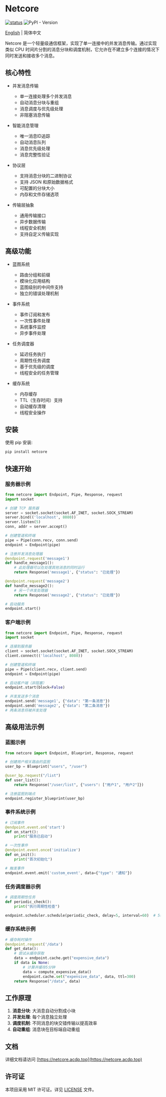 # Netcore

[![status](https://joss.theoj.org/papers/08b1c73b184c1341f51e01ee052647ae/status.svg)](https://joss.theoj.org/papers/08b1c73b184c1341f51e01ee052647ae) ![PyPI - Version](https://img.shields.io/pypi/v/netcore?label=PyPI&color=green)

[English](README.md) | 简体中文

Netcore 是一个轻量级通信框架，实现了单一连接中的并发消息传输。通过实现类似 CPU 时间片分割的消息分块和调度机制，它允许在不建立多个连接的情况下同时发送和接收多个消息。

## 核心特性

- 并发消息传输
  - 单一连接处理多个并发消息
  - 自动消息分块与重组
  - 消息调度与优先级处理
  - 非阻塞消息传输

- 智能消息管理
  - 唯一消息ID追踪
  - 自动消息队列
  - 消息优先级处理
  - 消息完整性验证

- 协议层
  - 支持消息分块的二进制协议
  - 支持 JSON 和原始数据格式
  - 可配置的分块大小
  - 内存和文件存储选项

- 传输层抽象
  - 通用传输接口
  - 异步数据传输
  - 线程安全机制
  - 支持自定义传输实现

## 高级功能

- 蓝图系统
  - 路由分组和前缀
  - 模块化应用结构
  - 蓝图级别的中间件支持
  - 独立的错误处理机制

- 事件系统
  - 事件订阅和发布
  - 一次性事件处理
  - 系统事件监控
  - 异步事件处理

- 任务调度器
  - 延迟任务执行
  - 周期性任务调度
  - 基于优先级的调度
  - 线程安全的任务管理

- 缓存系统
  - 内存缓存
  - TTL（生存时间）支持
  - 自动缓存清理
  - 线程安全操作

## 安装

使用 pip 安装:

```bash
pip install netcore
```

## 快速开始

### 服务器示例

```python
from netcore import Endpoint, Pipe, Response, request
import socket

# 创建 TCP 服务器
server = socket.socket(socket.AF_INET, socket.SOCK_STREAM)
server.bind(('localhost', 8080))
server.listen(5)
conn, addr = server.accept()

# 创建管道和终端
pipe = Pipe(conn.recv, conn.send)
endpoint = Endpoint(pipe)

# 注册并发消息处理器
@endpoint.request('message1')
def handle_message1():
    # 此处理器可以在处理其他消息的同时运行
    return Response('message1', {"status": "已处理"})

@endpoint.request('message2')
def handle_message2():
    # 另一个并发处理器
    return Response('message2', {"status": "已处理"})

# 启动服务
endpoint.start()
```

### 客户端示例

```python
from netcore import Endpoint, Pipe, Response, request
import socket

# 连接到服务器
client = socket.socket(socket.AF_INET, socket.SOCK_STREAM)
client.connect(('localhost', 8080))

# 创建管道和终端
pipe = Pipe(client.recv, client.send)
endpoint = Endpoint(pipe)

# 启动客户端（非阻塞）
endpoint.start(block=False)

# 并发发送多个消息
endpoint.send('message1', {"data": "第一条消息"})
endpoint.send('message2', {"data": "第二条消息"})
# 两条消息将被并发处理
```

## 高级用法示例

### 蓝图示例
```python
from netcore import Endpoint, Blueprint, Response, request

# 创建用户相关路由的蓝图
user_bp = Blueprint("users", "/user")

@user_bp.request("/list")
def user_list():
    return Response("/user/list", {"users": ["用户1", "用户2"]})

# 注册蓝图到端点
endpoint.register_blueprint(user_bp)
```

### 事件系统示例
```python
# 订阅事件
@endpoint.event.on('start')
def on_start():
    print("服务已启动")

# 一次性事件
@endpoint.event.once('initialize')
def on_init():
    print("首次初始化")

# 触发事件
endpoint.event.emit('custom_event', data={"type": "通知"})
```

### 任务调度器示例
```python
# 调度周期性任务
def periodic_check():
    print("执行周期性检查")

endpoint.scheduler.schedule(periodic_check, delay=5, interval=60)  # 5秒后开始，每60秒执行一次
```

### 缓存系统示例
```python
# 缓存耗时操作
@endpoint.request('/data')
def get_data():
    # 尝试从缓存获取
    data = endpoint.cache.get("expensive_data")
    if data is None:
        # 计算并缓存5分钟
        data = compute_expensive_data()
        endpoint.cache.set("expensive_data", data, ttl=300)
    return Response("/data", data)
```

## 工作原理

1. **消息分块**: 大消息自动分割成小块
2. **并发处理**: 每个消息独立处理
3. **调度机制**: 不同消息的块交错传输以提高效率
4. **自动重组**: 消息块在目标端自动重组

## 文档

详细文档请访问 [https://netcore.acdp.top](https://netcore.acdp.top)

## 许可证

本项目采用 MIT 许可证。详见 [LICENSE](LICENSE) 文件。 